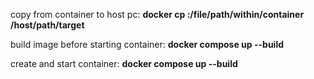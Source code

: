 copy from container to host pc: **docker cp <containerId>:/file/path/within/container /host/path/target**

build image before starting container: **docker compose up --build**

create and start container: **docker compose up --build**
